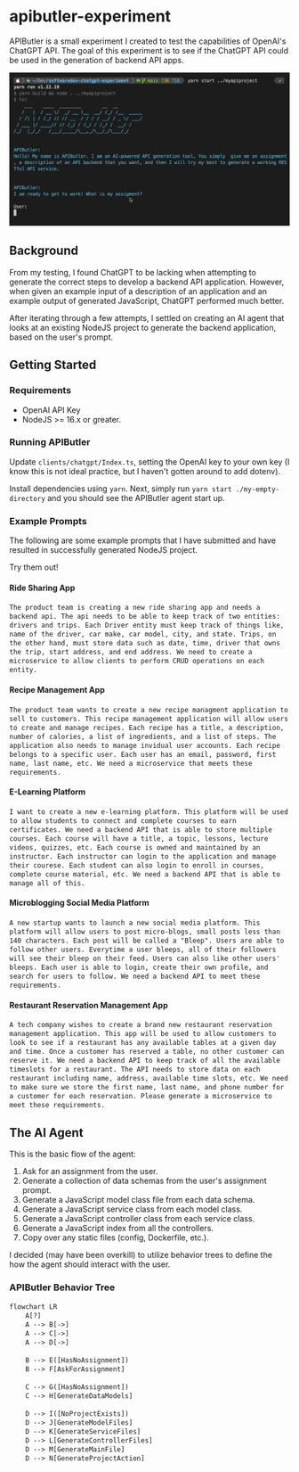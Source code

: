 # apibutler-experiment

APIButler is a small experiment I created to test the capabilities of OpenAI's ChatGPT API. The goal of this experiment is to see if the ChatGPT API could be used  in the generation of backend API apps.

![API BUTLER](./docs/apibutler.png)

## Background

From my testing, I found ChatGPT to be lacking when attempting to generate the correct steps to develop a backend API application. However, when given an example input of a description of an application and an example output of generated JavaScript, ChatGPT performed much better.

After iterating through a few attempts, I settled on creating an AI agent that looks at an existing NodeJS project to generate the backend application, based on the user's prompt.

## Getting Started

### Requirements
 - OpenAI API Key
 - NodeJS >= 16.x or greater.

### Running APIButler

Update `clients/chatgpt/Index.ts`, setting the OpenAI key to your own key (I know this is not ideal practice, but I haven't gotten around to add dotenv).

Install dependencies using `yarn`. Next, simply run `yarn start ./my-empty-directory` and you should see the APIButler agent start up.

### Example Prompts

The following are some example prompts that I have submitted and have resulted in successfully generated NodeJS project.

Try them out!

#### Ride Sharing App
```
The product team is creating a new ride sharing app and needs a backend api. The api needs to be able to keep track of two entities: drivers and trips. Each Driver entity must keep track of things like, name of the driver, car make, car model, city, and state. Trips, on the other hand, must store data such as date, time, driver that owns the trip, start address, and end address. We need to create a microservice to allow clients to perform CRUD operations on each entity.
```

#### Recipe Management App
```
The product team wants to create a new recipe managment application to sell to customers. This recipe management application will allow users to create and manage recipes. Each recipe has a title, a description, number of calories, a list of ingredients, and a list of steps. The application also needs to manage invidual user accounts. Each recipe belongs to a specific user. Each user has an email, password, first name, last name, etc. We need a microservice that meets these requirements.
```

#### E-Learning Platform
```
I want to create a new e-learning platform. This platform will be used to allow students to connect and complete courses to earn certificates. We need a backend API that is able to store multiple courses. Each course will have a title, a topic, lessons, lecture videos, quizzes, etc. Each course is owned and maintained by an instructor. Each instructor can login to the application and manage their courese. Each student can also login to enroll in courses, complete course material, etc. We need a backend API that is able to manage all of this.
```

#### Microblogging Social Media Platform
```
A new startup wants to launch a new social media platform. This platform will allow users to post micro-blogs, small posts less than 140 characters. Each post will be called a "Bleep". Users are able to follow other users. Everytime a user bleeps, all of their followers will see their bleep on their feed. Users can also like other users' bleeps. Each user is able to login, create their own profile, and search for users to follow. We need a backend API to meet these requirements.
```

#### Restaurant Reservation Management App
```
A tech company wishes to create a brand new restaurant reservation management application. This app will be used to allow customers to look to see if a restaurant has any available tables at a given day and time. Once a customer has reserved a table, no other customer can reserve it. We need a backend API to keep track of all the available timeslots for a restaurant. The API needs to store data on each restaurant including name, address, available time slots, etc. We need to make sure we store the first name, last name, and phone number for a customer for each reservation. Please generate a microservice to meet these requirements.
```

## The AI Agent

This is the basic flow of the agent:
 1. Ask for an assignment from the user.
 2. Generate a collection of data schemas from the user's assignment prompt.
 3. Generate a JavaScript model class file from each data schema.
 4. Generate a JavaScript service class from each model class.
 5. Generate a JavaScript controller class from each service class.
 6. Generate a JavaScript index from all the controllers.
 7. Copy over any static files (config, Dockerfile, etc.).

I decided (may have been overkill) to utilize behavior trees to define the how the agent should interact with the user.

### APIButler Behavior Tree
```mermaid
flowchart LR
    A[?]
    A --> B[->]
    A --> C[->]
    A --> D[->]
   
    B --> E([HasNoAssignment])
    B --> F[AskForAssignment]

    C --> G([HasNoAssignment])
    C --> H[GenerateDataModels]

    D --> I([NoProjectExists])
    D --> J[GenerateModelFiles]
    D --> K[GenerateServiceFiles]
    D --> L[GenerateControllerFiles]
    D --> M[GenerateMainFile]
    D --> N[GenerateProjectAction]
```
